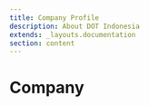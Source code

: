 ```yaml
---
title: Company Profile
description: About DOT Indonesia
extends: _layouts.documentation
section: content
---
```


# Company